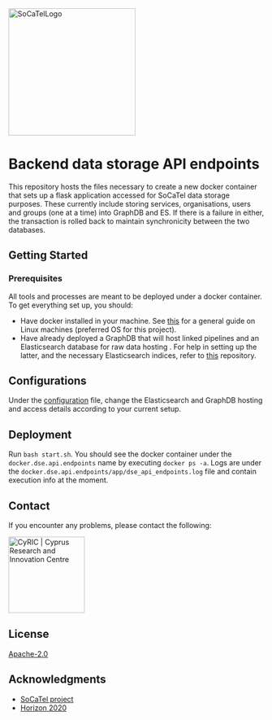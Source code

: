 <img src="https://platform.socatel.eu/images/socatel-logo.png" alt="SoCaTelLogo" width="250" />

# Backend data storage API endpoints

This repository hosts the files necessary to create a new docker container that sets up a flask application accessed for
SoCaTel data storage purposes. These currently include storing services, organisations, users and groups (one at a time)
into GraphDB and ES. If there is a failure in either, the transaction is rolled back to maintain synchronicity between
the two databases.

## Getting Started
### Prerequisites

All tools and processes are meant to be deployed under a docker container. To get everything set up, you should:

* Have docker installed in your machine. See [this](https://runnable.com/docker/install-docker-on-linux) for a general 
guide on Linux machines (preferred OS for this project).
* Have already deployed a GraphDB that will host linked pipelines and an Elasticsearch database for raw data hosting
. For help in setting up the latter, and the necessary Elasticsearch indices, refer to
[this](https://github.com/SoCaTel/elasticsearch-schema) repository.

## Configurations

Under the [configuration](config.py) file, change the Elasticsearch and GraphDB hosting and access details according to your current 
setup.

## Deployment

Run `bash start.sh`. You should see the docker container under the `docker.dse.api.endpoints` name by executing 
`docker ps -a`. Logs are under the `docker.dse.api.endpoints/app/dse_api_endpoints.log` file and contain execution info
at the moment.

## **Contact**
If you encounter any problems, please contact the following:

[<img src="https://www.cyric.eu/wp-content/uploads/2017/04/cyric_logo_2017.svg" alt="CyRIC | Cyprus Research and Innovation Centre" width="150" />](mailto:info@cyric.eu)

## License

[Apache-2.0](LICENSE)

## Acknowledgments

* [SoCaTel project](https://www.socatel.eu/)
* [Horizon 2020](https://ec.europa.eu/programmes/horizon2020/en)